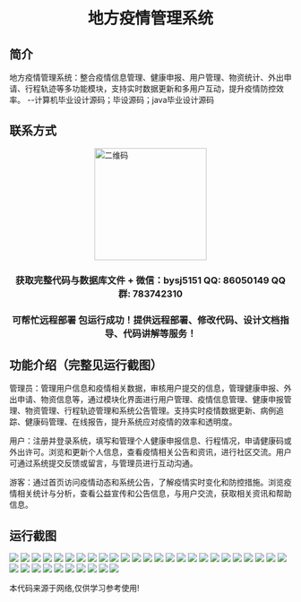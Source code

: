 <p><h1 align="center">地方疫情管理系统</h1></p>

## 简介
地方疫情管理系统：整合疫情信息管理、健康申报、用户管理、物资统计、外出申请、行程轨迹等多功能模块，支持实时数据更新和多用户互动，提升疫情防控效率。    --计算机毕业设计源码；毕设源码；java毕业设计源码


## 联系方式
<img src="https://bs-1329754181.cos.ap-shanghai.myqcloud.com/wx.jpg" alt="二维码" style="display: block; margin: 0 auto;" width="200px">
<p><h3 align="center">获取完整代码与数据库文件 + 微信：bysj5151 QQ: 86050149 QQ群: 783742310</h3></p>
<p><h3 align="center">可帮忙远程部署 包运行成功！提供远程部署、修改代码、设计文档指导、代码讲解等服务！</h3></p>

## 功能介绍（完整见运行截图）
管理员：管理用户信息和疫情相关数据，审核用户提交的信息，管理健康申报、外出申请、物资信息等，通过模块化界面进行用户管理、疫情信息管理、健康申报管理、物资管理、行程轨迹管理和系统公告管理。支持实时疫情数据更新、病例追踪、健康码管理、在线报告，提升系统应对疫情的效率和透明度。

用户：注册并登录系统，填写和管理个人健康申报信息、行程情况，申请健康码或外出许可。浏览和更新个人信息，查看疫情相关公告和资讯，进行社区交流。用户可通过系统提交反馈或留言，与管理员进行互动沟通。

游客：通过首页访问疫情动态和系统公告，了解疫情实时变化和防控措施。浏览疫情相关统计与分析，查看公益宣传和公告信息，与用户交流，获取相关资讯和帮助信息。


## 运行截图
![](https://bs-1329754181.cos.ap-shanghai.myqcloud.com/ssm/LocalEpidemicManagementSystem/img/001.jpg)
![](https://bs-1329754181.cos.ap-shanghai.myqcloud.com/ssm/LocalEpidemicManagementSystem/img/002.jpg)
![](https://bs-1329754181.cos.ap-shanghai.myqcloud.com/ssm/LocalEpidemicManagementSystem/img/003.jpg)
![](https://bs-1329754181.cos.ap-shanghai.myqcloud.com/ssm/LocalEpidemicManagementSystem/img/004.jpg)
![](https://bs-1329754181.cos.ap-shanghai.myqcloud.com/ssm/LocalEpidemicManagementSystem/img/005.jpg)
![](https://bs-1329754181.cos.ap-shanghai.myqcloud.com/ssm/LocalEpidemicManagementSystem/img/006.jpg)
![](https://bs-1329754181.cos.ap-shanghai.myqcloud.com/ssm/LocalEpidemicManagementSystem/img/007.jpg)
![](https://bs-1329754181.cos.ap-shanghai.myqcloud.com/ssm/LocalEpidemicManagementSystem/img/008.jpg)
![](https://bs-1329754181.cos.ap-shanghai.myqcloud.com/ssm/LocalEpidemicManagementSystem/img/009.jpg)
![](https://bs-1329754181.cos.ap-shanghai.myqcloud.com/ssm/LocalEpidemicManagementSystem/img/010.jpg)
![](https://bs-1329754181.cos.ap-shanghai.myqcloud.com/ssm/LocalEpidemicManagementSystem/img/011.jpg)
![](https://bs-1329754181.cos.ap-shanghai.myqcloud.com/ssm/LocalEpidemicManagementSystem/img/012.jpg)
![](https://bs-1329754181.cos.ap-shanghai.myqcloud.com/ssm/LocalEpidemicManagementSystem/img/013.jpg)
![](https://bs-1329754181.cos.ap-shanghai.myqcloud.com/ssm/LocalEpidemicManagementSystem/img/014.jpg)
![](https://bs-1329754181.cos.ap-shanghai.myqcloud.com/ssm/LocalEpidemicManagementSystem/img/015.jpg)
![](https://bs-1329754181.cos.ap-shanghai.myqcloud.com/ssm/LocalEpidemicManagementSystem/img/016.jpg)
![](https://bs-1329754181.cos.ap-shanghai.myqcloud.com/ssm/LocalEpidemicManagementSystem/img/017.jpg)
![](https://bs-1329754181.cos.ap-shanghai.myqcloud.com/ssm/LocalEpidemicManagementSystem/img/018.jpg)
![](https://bs-1329754181.cos.ap-shanghai.myqcloud.com/ssm/LocalEpidemicManagementSystem/img/019.jpg)
![](https://bs-1329754181.cos.ap-shanghai.myqcloud.com/ssm/LocalEpidemicManagementSystem/img/020.jpg)
![](https://bs-1329754181.cos.ap-shanghai.myqcloud.com/ssm/LocalEpidemicManagementSystem/img/021.jpg)
![](https://bs-1329754181.cos.ap-shanghai.myqcloud.com/ssm/LocalEpidemicManagementSystem/img/022.jpg)
![](https://bs-1329754181.cos.ap-shanghai.myqcloud.com/ssm/LocalEpidemicManagementSystem/img/023.jpg)
![](https://bs-1329754181.cos.ap-shanghai.myqcloud.com/ssm/LocalEpidemicManagementSystem/img/024.jpg)
![](https://bs-1329754181.cos.ap-shanghai.myqcloud.com/ssm/LocalEpidemicManagementSystem/img/025.jpg)
![](https://bs-1329754181.cos.ap-shanghai.myqcloud.com/ssm/LocalEpidemicManagementSystem/img/026.jpg)
![](https://bs-1329754181.cos.ap-shanghai.myqcloud.com/ssm/LocalEpidemicManagementSystem/img/027.jpg)
![](https://bs-1329754181.cos.ap-shanghai.myqcloud.com/ssm/LocalEpidemicManagementSystem/img/028.jpg)
![](https://bs-1329754181.cos.ap-shanghai.myqcloud.com/ssm/LocalEpidemicManagementSystem/img/029.jpg)
![](https://bs-1329754181.cos.ap-shanghai.myqcloud.com/ssm/LocalEpidemicManagementSystem/img/030.jpg)
![](https://bs-1329754181.cos.ap-shanghai.myqcloud.com/ssm/LocalEpidemicManagementSystem/img/031.jpg)
![](https://bs-1329754181.cos.ap-shanghai.myqcloud.com/ssm/LocalEpidemicManagementSystem/img/032.jpg)
![](https://bs-1329754181.cos.ap-shanghai.myqcloud.com/ssm/LocalEpidemicManagementSystem/img/033.jpg)
![](https://bs-1329754181.cos.ap-shanghai.myqcloud.com/ssm/LocalEpidemicManagementSystem/img/034.jpg)
![](https://bs-1329754181.cos.ap-shanghai.myqcloud.com/ssm/LocalEpidemicManagementSystem/img/035.jpg)

<p>本代码来源于网络,仅供学习参考使用!</p>
